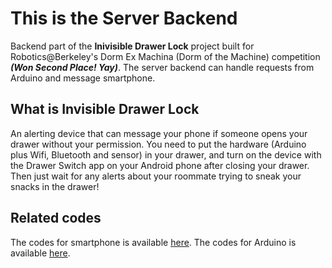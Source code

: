 # This is the Server Backend
Backend part of the **Inivisible Drawer Lock** project built for Robotics@Berkeley's Dorm Ex Machina (Dorm of the Machine) competition ***(Won Second Place! Yay)***. The server backend can handle requests from Arduino and message smartphone.

## What is Invisible Drawer Lock

An alerting device that can message your phone if someone opens your drawer without your permission. You need to put the hardware (Arduino plus Wifi, Bluetooth and sensor) in your drawer, and turn on the device with the Drawer Switch app on your Android phone after closing your drawer. Then just wait for any alerts about your roommate trying to sneak your snacks in the drawer!

## Related codes

The codes for smartphone is available [here](https://github.com/DXM-Y-Team/SafeDrawerSwitch).
The codes for Arduino is available [here](https://github.com/DXM-Y-Team/arduino-codes).
